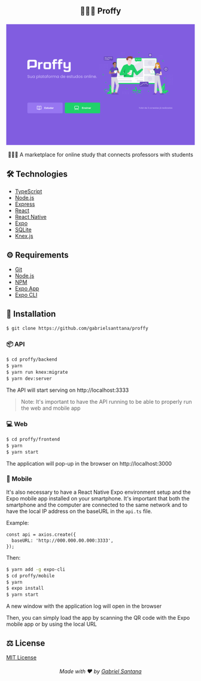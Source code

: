 ## <div align="center">👨🏽‍🏫 Proffy</div>

###

<img src="./.github/web_homepage.png" />

<p align="center">👨🏽‍🏫 A marketplace for online study that connects professors with students</p>

## 🛠️ Technologies

<ul>
  <li><a href="https://www.typescriptlang.org/">TypeScript</a></li>
  <li><a href="https://nodejs.org/en/">Node.js</a></li>
  <li><a href="https://expressjs.com/">Express</a></li>
  <li><a href="https://reactjs.org/">React</a></li>
  <li><a href="https://reactnative.dev/">React Native</a></li>
  <li><a href="https://expo.io/">Expo</a></li>
  <li><a href="https://www.sqlite.org/index.html">SQLite</a></li>
  <li><a href="http://knexjs.org/">Knex.js</a></li>
</ul>

## ⚙️ Requirements

<ul>
  <li><a href="https://git-scm.com/">Git</a></li>
  <li><a href="https://nodejs.org/en/">Node.js</a></li>
  <li><a href="https://www.npmjs.com/">NPM</a></li>
  <li><a href="https://expo.io/">Expo App</a></li>
  <li><a href="https://expo.io/">Expo CLI</a></li>
</ul>

## 🚀 Installation

```bash
$ git clone https://github.com/gabrielsanttana/proffy
```

### 📦 API

```bash
$ cd proffy/backend
$ yarn
$ yarn run knex:migrate
$ yarn dev:server
```

The API will start serving on http://localhost:3333

> Note: It's important to have the API running to be able to properly run the web and mobile app

### 💻 Web

```bash
$ cd proffy/frontend
$ yarn
$ yarn start
```

The application will pop-up in the browser on http://localhost:3000

### 📱 Mobile

It's also necessary to have a React Native Expo environment setup and the Expo mobile app installed on your smartphone.
It's important that both the smartphone and the computer are connected to the same network and to have the local IP address on the baseURL in the `api.ts` file.

Example:

```
const api = axios.create({
  baseURL: 'http://000.000.00.000:3333',
});
```

Then:

```bash
$ yarn add -g expo-cli
$ cd proffy/mobile
$ yarn
$ expo install
$ yarn start
```

<p>A new window with the application log will open in the browser</p>
<p>Then, you can simply load the app by scanning the QR code with the Expo mobile app or by using the local URL</p>

## ⚖️ License

[MIT License](https://github.com/gabrielsanttana/proffy/blob/master/LICENSE)

<h6 align="center">Made with ❤️ by <a href="https://linkedin.com/in/gabrielsanttana">Gabriel Santana</a></h6>
